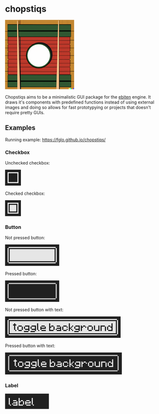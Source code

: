 # chopstiqs

![chopstiqs logo](img/chopstiqs-logo-1-8x8.png)

Chopstiqs aims to be a minimalistic GUI package for the [ebiten](https://ebitengine.org/) engine. It draws it's components with predefined functions instead of using external images and doing so allows for fast prototypying or projects that doesn't require pretty GUIs.

## Examples

Running example: <https://fglo.github.io/chopstiqs/>

### Checkbox

Unchecked checkbox: 

![Unchecked checkbox](img/examples/checkbox_unchecked.png)

Checked checkbox: 

![Checked checkbox](img/examples/checkbox_checked.png)

### Button

Not pressed button: 

![Not pressed button](img/examples/button_not_pressed.png)

Pressed button: 

![Pressed button](img/examples/button_pressed.png)

Not pressed button with text: 

![Not pressed button with text](img/examples/button_with_text_not_pressed.png)

Pressed button with text: 

![Pressed button with text](img/examples/button_with_text_pressed.png)

### Label

![label](img/examples/label.png)